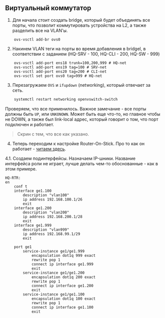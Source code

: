 ## Виртуальный коммутатор

1. Для начала стоит создать bridge, который будет объединять все порты, что позволит коммутировать устройства на L2, а также разделить все на VLAN'ы.

```ovs
	ovs-vsctl add-br ovs0
```

2. Накинем VLAN теги на порты во время добавления в bridgel, в соответствии с заданием (HQ-SRV - 100, HQ-CLI - 200, HQ-SW - 999)

```ovs
	ovs-vsctl add-port ens18 trunk=100,200,999 # HQ-net
	ovs-vsctl add-port ens19 tag=100 # SRV-net
	ovs-vsctl add-port ens20 tag=200 # CLI-net
	ovs-vsctl set port ovs0 tag=999 # HQ-net
```
3. Перезагружаем `OVS` и `ifupdown` (networking), который отвечает за сеть.

```bash
	systemctl restart networking openvswitch-switch
```

Проверяем, что все применилось. Важное замечание - все порты должны быть `UP`, или `UNKONOWN`. Может быть еще что-то, но главное чтобы не DOWN, а также был link-local адрес, который говорит о том, что порт подключен и работает.

> Скрин с тем, что все как указано.

4. Теперь переходим к настройке Router-On-Stick. Про то как он работает - [читаем здесь](https://netacad.sadlab.su/srwe-dl/4.2.1).

4.1. Создаем подинтерфейсы. Назначаем IP-шники. Название интерфейса роли не играет, лучше делать чем-то обоснованные - как в этом примере.

```cisco
HQ-RTR:
en
	conf t
	interface ge1.100
		description "vlan100"
		ip address 192.168.100.1/26
		exit
	interface ge1.200
		description "vlan200"
		ip address 192.168.200.1/28
		exit
	interface ge1.999
		description "vlan999"
		ip address 192.168.99.1/29
		exit

	port ge1
		service-instance ge1/ge1.999
			encapsulation dot1q 999 exact
			rewrite pop 1
			connect ip interface ge1.999
			exit
		service-instance ge1/ge1.200
			encapsulation dot1q 200 exact
			rewrite pop 1
			connect ip interface ge1.200
			exit
		service-instance ge1/ge1.100
			encapsulation dot1q 100 exact
			rewrite pop 1
			connect ip interface ge1.100
			exit
```


